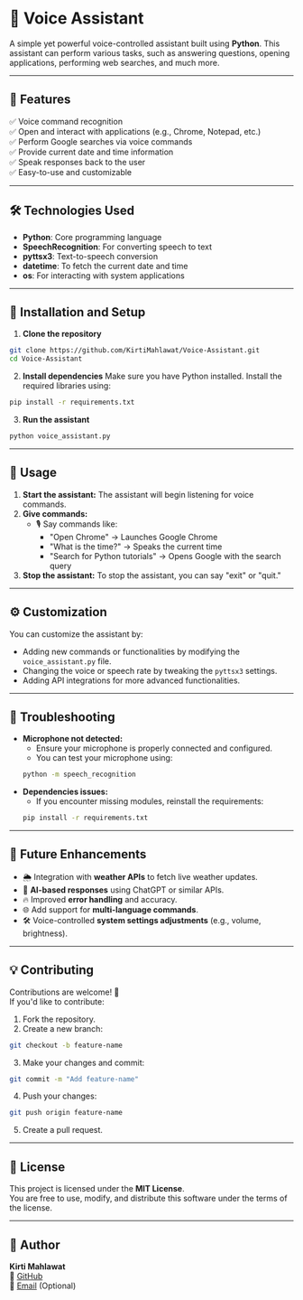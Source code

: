 
# 🚀 Voice Assistant  
A simple yet powerful voice-controlled assistant built using **Python**. This assistant can perform various tasks, such as answering questions, opening applications, performing web searches, and much more.

---

## 🎯 **Features**
✅ Voice command recognition  
✅ Open and interact with applications (e.g., Chrome, Notepad, etc.)  
✅ Perform Google searches via voice commands  
✅ Provide current date and time information  
✅ Speak responses back to the user  
✅ Easy-to-use and customizable  

---

## 🛠️ **Technologies Used**
- **Python**: Core programming language  
- **SpeechRecognition**: For converting speech to text  
- **pyttsx3**: Text-to-speech conversion  
- **datetime**: To fetch the current date and time  
- **os**: For interacting with system applications  

---

## 🚦 **Installation and Setup**

1. **Clone the repository**
```bash
git clone https://github.com/KirtiMahlawat/Voice-Assistant.git
cd Voice-Assistant
```

2. **Install dependencies**
Make sure you have Python installed. Install the required libraries using:
```bash
pip install -r requirements.txt
```

3. **Run the assistant**
```bash
python voice_assistant.py
```

---

## 🎤 **Usage**
1. **Start the assistant:** The assistant will begin listening for voice commands.  
2. **Give commands:**  
    - 🎙️ Say commands like:  
      - "Open Chrome" → Launches Google Chrome  
      - "What is the time?" → Speaks the current time  
      - "Search for Python tutorials" → Opens Google with the search query  
3. **Stop the assistant:** To stop the assistant, you can say "exit" or "quit."

---

## ⚙️ **Customization**
You can customize the assistant by:  
- Adding new commands or functionalities by modifying the `voice_assistant.py` file.  
- Changing the voice or speech rate by tweaking the `pyttsx3` settings.  
- Adding API integrations for more advanced functionalities.

---

## 🐞 **Troubleshooting**
- **Microphone not detected:**  
   - Ensure your microphone is properly connected and configured.  
   - You can test your microphone using:  
   ```bash
   python -m speech_recognition
   ```
- **Dependencies issues:**  
   - If you encounter missing modules, reinstall the requirements:  
   ```bash
   pip install -r requirements.txt
   ```

---

## 📌 **Future Enhancements**
- 🌦️ Integration with **weather APIs** to fetch live weather updates.  
- 🤖 **AI-based responses** using ChatGPT or similar APIs.  
- 🔥 Improved **error handling** and accuracy.  
- 🌐 Add support for **multi-language commands**.  
- 🛠️ Voice-controlled **system settings adjustments** (e.g., volume, brightness).

---

## 💡 **Contributing**
Contributions are welcome! 🎉  
If you'd like to contribute:  
1. Fork the repository.  
2. Create a new branch:  
```bash
git checkout -b feature-name
```
3. Make your changes and commit:  
```bash
git commit -m "Add feature-name"
```
4. Push your changes:  
```bash
git push origin feature-name
```
5. Create a pull request.  

---

## 📄 **License**
This project is licensed under the **MIT License**.  
You are free to use, modify, and distribute this software under the terms of the license.

---

## 👤 **Author**
**Kirti Mahlawat**  
🔗 [GitHub](https://github.com/KirtiMahlawat)  
📧 [Email](mailto:your-email@example.com) (Optional)  
